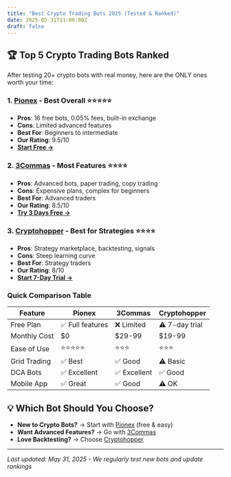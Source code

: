 ```yaml
---
title: "Best Crypto Trading Bots 2025 (Tested & Ranked)"
date: 2025-05-31T11:00:00Z
draft: false
---
```


## 🏆 Top 5 Crypto Trading Bots Ranked

After testing 20+ crypto bots with real money, here are the ONLY ones worth your time:

### 1. [Pionex](https://www.pionex.com/en/signUp?r=0fbHusbhVhc) - Best Overall ⭐⭐⭐⭐⭐
- **Pros**: 16 free bots, 0.05% fees, built-in exchange
- **Cons**: Limited advanced features
- **Best For**: Beginners to intermediate
- **Our Rating**: 9.5/10
- [**Start Free →**](https://www.pionex.com/en/signUp?r=0fbHusbhVhc)

### 2. [3Commas](https://app.3commas.io/auth/registration?utm_source=referral&utm_medium=cabinet&c=tc1676699) - Most Features ⭐⭐⭐⭐
- **Pros**: Advanced bots, paper trading, copy trading
- **Cons**: Expensive plans, complex for beginners
- **Best For**: Advanced traders
- **Our Rating**: 8.5/10
- [**Try 3 Days Free →**](https://app.3commas.io/auth/registration?utm_source=referral&utm_medium=cabinet&c=tc1676699)

### 3. [Cryptohopper](https://www.cryptohopper.com/?atid=38457) - Best for Strategies ⭐⭐⭐⭐
- **Pros**: Strategy marketplace, backtesting, signals
- **Cons**: Steep learning curve
- **Best For**: Strategy traders
- **Our Rating**: 8/10
- [**Start 7-Day Trial →**](https://www.cryptohopper.com/?atid=38457)

### Quick Comparison Table

| Feature | Pionex | 3Commas | Cryptohopper |
|---------|---------|----------|--------------|
| Free Plan | ✅ Full features | ❌ Limited | ⚠️ 7-day trial |
| Monthly Cost | $0 | $29-99 | $19-99 |
| Ease of Use | ⭐⭐⭐⭐⭐ | ⭐⭐⭐ | ⭐⭐⭐ |
| Grid Trading | ✅ Best | ✅ Good | ⚠️ Basic |
| DCA Bots | ✅ Excellent | ✅ Excellent | ✅ Good |
| Mobile App | ✅ Great | ✅ Good | ⚠️ OK |

## 💡 Which Bot Should You Choose?

- **New to Crypto Bots?** → Start with [Pionex](https://www.pionex.com/en/signUp?r=0fbHusbhVhc) (free & easy)
- **Want Advanced Features?** → Go with [3Commas](https://app.3commas.io/auth/registration?utm_source=referral&utm_medium=cabinet&c=tc1676699)
- **Love Backtesting?** → Choose [Cryptohopper](https://www.cryptohopper.com/?atid=38457)

---

*Last updated: May 31, 2025 - We regularly test new bots and update rankings* 